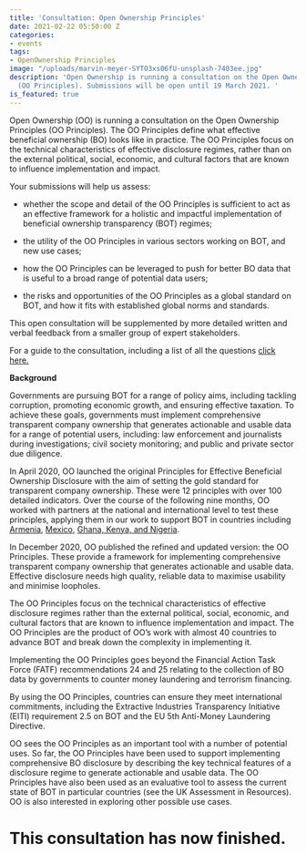```yaml
---
title: 'Consultation: Open Ownership Principles'
date: 2021-02-22 05:50:00 Z
categories:
- events
tags:
- OpenOwnership Principles
image: "/uploads/marvin-meyer-SYTO3xs06fU-unsplash-7403ee.jpg"
description: 'Open Ownership is running a consultation on the Open Ownership Principles
  (OO Principles). Submissions will be open until 19 March 2021. '
is_featured: true
---
```


Open Ownership (OO) is running a consultation on the Open Ownership Principles (OO Principles). The OO Principles define what effective beneficial ownership (BO) looks like in practice. The OO Principles focus on the technical characteristics of effective disclosure regimes, rather than on the external political, social, economic, and cultural factors that are known to influence implementation and impact.

Your submissions will help us assess:

* whether the scope and detail of the OO Principles is sufficient to act as an effective framework for a holistic and impactful implementation of beneficial ownership transparency (BOT) regimes;

* the utility of the OO Principles in various sectors working on BOT, and new use cases;

* how the OO Principles can be leveraged to push for better BO data that is useful to a broad range of potential data users;

* the risks and opportunities of the OO Principles as a global standard on BOT, and how it fits with established global norms and standards.

This open consultation will be supplemented by more detailed written and verbal feedback from a smaller group of expert stakeholders.

For a guide to the consultation, including a list of all the questions [click here.](https://docs.google.com/document/d/e/2PACX-1vSDvgQyIDM7MfRnEaNmdU9oz9ycxmgMNDvRUn4kGY31XfPJdxWoaCoPsP6HxwB12vGAsdoZLjboqGEn/pub)

**Background**

Governments are pursuing BOT for a range of policy aims, including tackling corruption, promoting economic growth, and ensuring effective taxation. To achieve these goals, governments must implement comprehensive transparent company ownership that generates actionable and usable data for a range of potential users, including: law enforcement and journalists during investigations; civil society monitoring; and public and private sector due diligence.

In April 2020, OO launched the original Principles for Effective Beneficial Ownership Disclosure with the aim of setting the gold standard for transparent company ownership. These were 12 principles with over 100 detailed indicators. Over the course of the following nine months, OO worked with partners at the national and international level to test these principles, applying them in our work to support BOT in countries including [Armenia](https://www.openownership.org/uploads/armenia-scoping-report.pdf), [Mexico](https://www.openownership.org/blogs/mexico-laying-the-foundations-for-beneficial-ownership-transparency/), [Ghana, Kenya, and Nigeria](https://www.openownership.org/blogs/beneficial-ownership-reform-in-africa-progress-in-ghana-kenya-and-nigeria/).

In December 2020, OO published the refined and updated version: the OO Principles. These provide a framework for implementing comprehensive transparent company ownership that generates actionable and usable data. Effective disclosure needs high quality, reliable data to maximise usability and minimise loopholes.

The OO Principles focus on the technical characteristics of effective disclosure regimes rather than the external political, social, economic, and cultural factors that are known to influence implementation and impact. The OO Principles are the product of OO’s work with almost 40 countries to advance BOT and break down the complexity in implementing it.

Implementing the OO Principles goes beyond the Financial Action Task Force (FATF) recommendations 24 and 25 relating to the collection of BO data by governments to counter money laundering and terrorism financing.

By using the OO Principles, countries can ensure they meet international commitments, including the Extractive Industries Transparency Initiative (EITI) requirement 2.5 on BOT and the EU 5th Anti-Money Laundering Directive.

OO sees the OO Principles as an important tool with a number of potential uses. So far, the OO Principles have been used to support implementing comprehensive BO disclosure by describing the key technical features of a disclosure regime to generate actionable and usable data. The OO Principles have also been used as an evaluative tool to assess the current state of BOT in particular countries (see the UK Assessment in Resources). OO is also interested in exploring other possible use cases.

# This consultation has now finished. 
